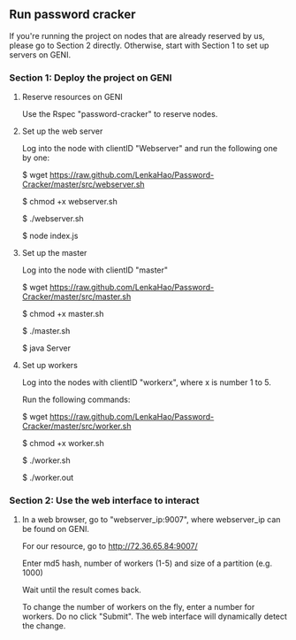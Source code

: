 ## Run password cracker

If you're running the project on nodes that are already reserved by us, please go to Section 2 directly.
Otherwise, start with Section 1 to set up servers on GENI.

### Section 1: Deploy the project on GENI

1. Reserve resources on GENI

   Use the Rspec "password-cracker" to reserve nodes.

2. Set up the web server

   Log into the node with clientID "Webserver" and run the following one by one:

   \$ wget https://raw.github.com/LenkaHao/Password-Cracker/master/src/webserver.sh
   
   \$ chmod +x webserver.sh
   
   \$ ./webserver.sh
   
   \$ node index.js

3. Set up the master

   Log into the node with clientID "master"

   \$ wget https://raw.github.com/LenkaHao/Password-Cracker/master/src/master.sh
   
   \$ chmod +x master.sh
   
   \$ ./master.sh
   
   \$ java Server

4. Set up workers

   Log into the nodes with clientID "workerx", where x is number 1 to 5.

   Run the following commands:

   \$ wget https://raw.github.com/LenkaHao/Password-Cracker/master/src/worker.sh
   
   \$ chmod +x worker.sh
   
   \$ ./worker.sh
   
   \$ ./worker.out

   
### Section 2: Use the web interface to interact

1.  In a web browser, go to "webserver_ip:9007", where webserver_ip can be found on GENI.

    For our resource, go to http://72.36.65.84:9007/
    
    Enter md5 hash, number of workers (1-5) and size of a partition (e.g. 1000)
   
    Wait until the result comes back. 
   
    To change the number of workers on the fly, enter a number for workers. Do no click "Submit". The web interface will dynamically detect the change.